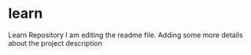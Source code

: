 
# learn
Learn Repository
I am editing the readme file. Adding some more details about the project description
